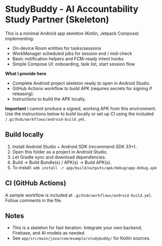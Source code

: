 # StudyBuddy - AI Accountability Study Partner (Skeleton)

This is a minimal Android app skeleton (Kotlin, Jetpack Compose) implementing:
- On-device Room entities for tasks/sessions
- WorkManager scheduled jobs for session end / mid-check
- Basic notification helpers and FCM-ready intent hooks
- Simple Compose UI: onboarding, task list, start session flow

**What I provide here**
- Complete Android project skeleton ready to open in Android Studio.
- GitHub Actions workflow to build APK (requires secrets for signing if releasing).
- Instructions to build the APK locally.

**Important**
I cannot produce a signed, working APK from this environment. Use the instructions below to build locally or set up CI using the included `/.github/workflows/android-build.yml`.

## Build locally
1. Install Android Studio + Android SDK (recommend SDK 33+).
2. Open this folder as a project in Android Studio.
3. Let Gradle sync and download dependencies.
4. Build -> Build Bundle(s) / APK(s) -> Build APK(s).
5. To install: `adb install -r app/build/outputs/apk/debug/app-debug.apk`

## CI (GitHub Actions)
A sample workflow is included at `.github/workflows/android-build.yml`. Follow comments in the file.

## Notes
- This is a skeleton for fast iteration. Integrate your own backend, Firebase, and AI models as needed.
- See `app/src/main/java/com/example/studybuddy/` for Kotlin sources.

